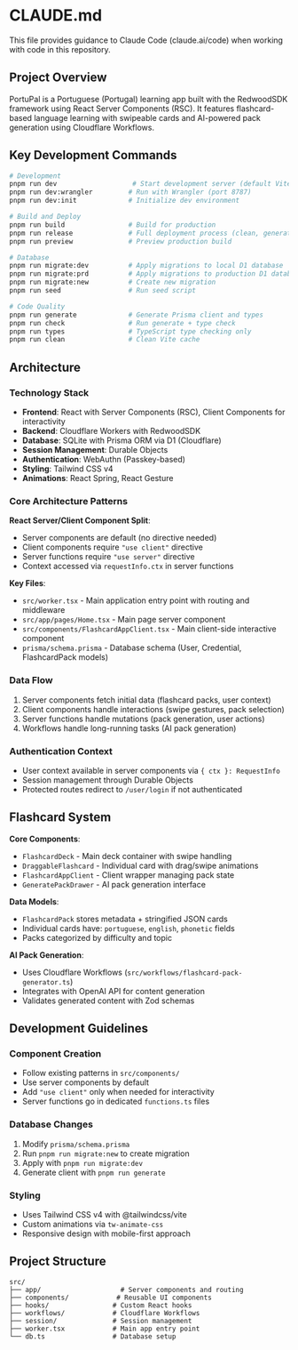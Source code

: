 # CLAUDE.md

This file provides guidance to Claude Code (claude.ai/code) when working with code in this repository.

## Project Overview

PortuPal is a Portuguese (Portugal) learning app built with the RedwoodSDK framework using React Server Components (RSC). It features flashcard-based language learning with swipeable cards and AI-powered pack generation using Cloudflare Workflows.

## Key Development Commands

```bash
# Development
pnpm run dev                   # Start development server (default Vite)
pnpm run dev:wrangler         # Run with Wrangler (port 8787)
pnpm run dev:init             # Initialize dev environment

# Build and Deploy
pnpm run build                # Build for production
pnpm run release              # Full deployment process (clean, generate, build, deploy)
pnpm run preview              # Preview production build

# Database
pnpm run migrate:dev          # Apply migrations to local D1 database
pnpm run migrate:prd          # Apply migrations to production D1 database
pnpm run migrate:new          # Create new migration
pnpm run seed                 # Run seed script

# Code Quality
pnpm run generate             # Generate Prisma client and types
pnpm run check                # Run generate + type check
pnpm run types                # TypeScript type checking only
pnpm run clean                # Clean Vite cache
```

## Architecture

### Technology Stack
- **Frontend**: React with Server Components (RSC), Client Components for interactivity
- **Backend**: Cloudflare Workers with RedwoodSDK
- **Database**: SQLite with Prisma ORM via D1 (Cloudflare)
- **Session Management**: Durable Objects
- **Authentication**: WebAuthn (Passkey-based)
- **Styling**: Tailwind CSS v4
- **Animations**: React Spring, React Gesture

### Core Architecture Patterns

**React Server/Client Component Split**:
- Server components are default (no directive needed)
- Client components require `"use client"` directive
- Server functions require `"use server"` directive
- Context accessed via `requestInfo.ctx` in server functions

**Key Files**:
- `src/worker.tsx` - Main application entry point with routing and middleware
- `src/app/pages/Home.tsx` - Main page server component
- `src/components/FlashcardAppClient.tsx` - Main client-side interactive component
- `prisma/schema.prisma` - Database schema (User, Credential, FlashcardPack models)

### Data Flow
1. Server components fetch initial data (flashcard packs, user context)
2. Client components handle interactions (swipe gestures, pack selection)
3. Server functions handle mutations (pack generation, user actions)
4. Workflows handle long-running tasks (AI pack generation)

### Authentication Context
- User context available in server components via `{ ctx }: RequestInfo`
- Session management through Durable Objects
- Protected routes redirect to `/user/login` if not authenticated

## Flashcard System

**Core Components**:
- `FlashcardDeck` - Main deck container with swipe handling
- `DraggableFlashcard` - Individual card with drag/swipe animations
- `FlashcardAppClient` - Client wrapper managing pack state
- `GeneratePackDrawer` - AI pack generation interface

**Data Models**:
- `FlashcardPack` stores metadata + stringified JSON cards
- Individual cards have: `portuguese`, `english`, `phonetic` fields
- Packs categorized by difficulty and topic

**AI Pack Generation**:
- Uses Cloudflare Workflows (`src/workflows/flashcard-pack-generator.ts`)
- Integrates with OpenAI API for content generation
- Validates generated content with Zod schemas

## Development Guidelines

### Component Creation
- Follow existing patterns in `src/components/`
- Use server components by default
- Add `"use client"` only when needed for interactivity
- Server functions go in dedicated `functions.ts` files

### Database Changes
1. Modify `prisma/schema.prisma`
2. Run `pnpm run migrate:new` to create migration
3. Apply with `pnpm run migrate:dev`
4. Generate client with `pnpm run generate`

### Styling
- Uses Tailwind CSS v4 with @tailwindcss/vite
- Custom animations via `tw-animate-css`
- Responsive design with mobile-first approach

## Project Structure
```
src/
├── app/                    # Server components and routing
├── components/            # Reusable UI components
├── hooks/                # Custom React hooks
├── workflows/            # Cloudflare Workflows
├── session/              # Session management
├── worker.tsx            # Main app entry point
└── db.ts                 # Database setup
```